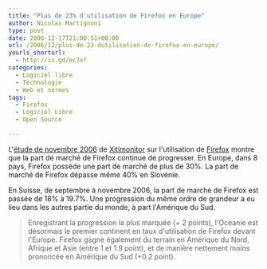 ```yaml
---
title: "Plus de 23% d'utilisation de Firefox en Europe"
author: Nicolas Martignoni
type: post
date: 2006-12-17T21:00:51+00:00
url: /2006/12/plus-de-23-dutilisation-de-firefox-en-europe/
yourls_shorturl:
  - http://is.gd/ec7xf
categories:
  - Logiciel libre
  - Technologie
  - Web et normes
tags:
  - Firefox
  - Logiciel Libre
  - Open Source

---
```

L'<a target="_blank" href="http://www.xitimonitor.com/fr-FR/Technique/Firefox_Novembre_2006/index-1-1-3-68.html">étude de novembre 2006</a> de <a target="_blank" href="http://www.xitimonitor.com/">Xitimonitor</a> sur l'utilisation de <a target="_blank" href="http://www.mozilla.com/firefox/">Firefox</a> montre que la part de marché de Firefox continue de progresser. En Europe, dans 8 pays, Firefox possède une part de marché de plus de 30%. La part de marché de Firefox dépasse même 40% en Slovénie.

En Suisse, de septembre à novembre 2006, la part de marché de Firefox est passée de 18% à 19.7%. Une progression du même ordre de grandeur a eu lieu dans les autres partie du monde, à part l'Amérique du Sud.

> Enregistrant la progression la plus marquée (+ 2 points), l'Océanie est désormais le premier continent en taux d'utilisation de Firefox devant l'Europe. Firefox gagne également du terrain en Amérique du Nord, Afrique et Asie (entre 1 et 1.9 point), et de manière nettement moins prononcée en Amérique du Sud (+0.2 point).